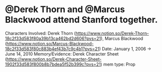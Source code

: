 # @Derek Thorn and @Marcus Blackwood attend Stanford together.

Characters Involved: Derek Thorn (https://www.notion.so/Derek-Thorn-18c2f33d583f80a39b13ca462bd2d606?pvs=21), Marcus Blackwood (https://www.notion.so/Marcus-Blackwood-18c2f33d583f80c883b4ef43b7c9c4b1?pvs=21)
Date: January 1, 2006 → June 14, 2010
Memory/Evidence: Derek Character Sheet (https://www.notion.so/Derek-Character-Sheet-1902f33d583f800b8b7bdea5f52b399c?pvs=21)
mem type: Prop
